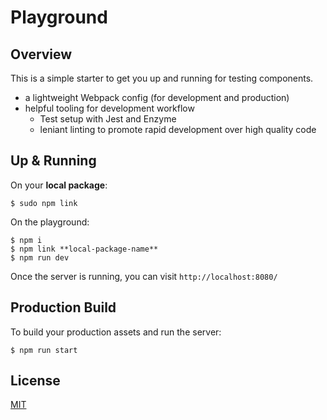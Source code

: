 # Playground

## Overview

This is a simple starter to get you up and running for testing components.

- a lightweight Webpack config (for development and production)
- helpful tooling for development workflow
  - Test setup with Jest and Enzyme
  - leniant linting to promote rapid development over high quality code

## Up & Running

On your **local package**:

```
$ sudo npm link
```

On the playground:

```
$ npm i
$ npm link **local-package-name**
$ npm run dev
```

Once the server is running, you can visit `http://localhost:8080/`

## Production Build

To build your production assets and run the server:

```
$ npm run start
```

## License

[MIT](LICENSE)
